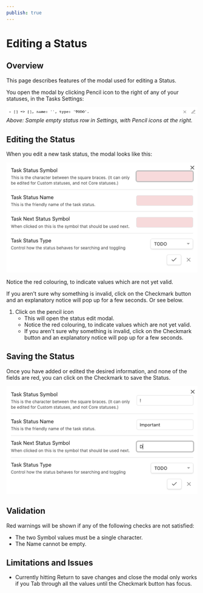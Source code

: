 ```yaml
---
publish: true
---
```


# Editing a Status

## Overview

This page describes features of the modal used for editing a Status.

You open the modal by clicking Pencil icon to the right of any of your statuses, in the Tasks Settings:

![Sample new status](../../images/settings-custom-statuses-new-empty-status.png)<br>
*Above: Sample empty status row in Settings, with Pencil icons at the right.*

<!--
![Sample populated status](../../images/settings-custom-statuses-added.png)<br>
-->

## Editing the Status

When you edit a new task status, the modal looks like this:

![The modal for editing statuses](../../images/settings-custom-statuses-dialog-1.png)

Notice the red colouring, to indicate values which are not yet valid.

If you aren't sure why something is invalid, click on the Checkmark button and an explanatory notice will pop up for a few seconds. Or see below.

1. Click on the pencil icon
    - This will open the status edit modal.
    - Notice the red colouring, to indicate values which are not yet valid.
    - If you aren't sure why something is invalid, click on the Checkmark button and an explanatory notice will pop up for a few seconds.

## Saving the Status

Once you have added or edited the desired information, and none of the fields are red, you can click on the Checkmark to save the Status.

![Enter the values for our new status](../../images/settings-custom-statuses-dialog-2.png)

## Validation

Red warnings will be shown if any of the following checks are not satisfied:

- The two Symbol values must be a single character.
- The Name cannot be empty.

## Limitations and Issues

- Currently hitting Return to save changes and close the modal only works if you Tab through all the values until the Checkmark button has focus.
